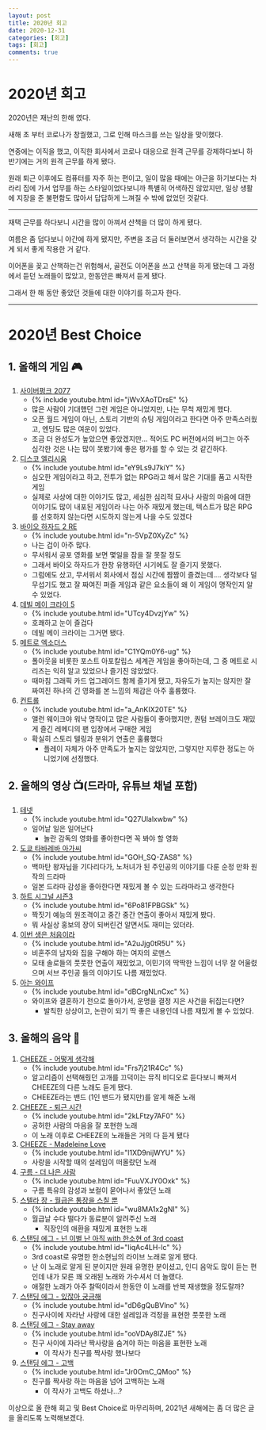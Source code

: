 ```yaml
---
layout: post
title: 2020년 회고
date: 2020-12-31
categories: [회고]
tags: [회고]
comments: true
---
```


# 2020년 회고

2020년은 재난의 한해 였다.

새해 초 부터 코로나가 창궐했고, 그로 인해 마스크를 쓰는 일상을 맞이했다.

연중에는 이직을 했고, 이직한 회사에서 코로나 대응으로 원격 근무를 강제하다보니 하반기에는 거의 원격 근무를 하게 됐다.

원래 퇴근 이후에도 컴퓨터를 자주 하는 편이고, 일이 많을 때에는 야근을 하기보다는 차라리 집에 가서 업무를 하는 스타일이었다보니까 특별히 어색하진 않았지만, 일상 생활에 지장을 준 불편함도 많아서 답답하게 느껴질 수 밖에 없었던 것같다.

---

재택 근무를 하다보니 시간을 많이 아껴서 산책을 더 많이 하게 됐다.

여름은 좀 덥다보니 야간에 하게 됐지만, 주변을 조금 더 둘러보면서 생각하는 시간을 갖게 되서 좋게 작용한 거 같다.

이어폰을 꽂고 산책하는건 위험해서, 골전도 이어폰을 쓰고 산책을 하게 됐는데 그 과정에서 듣던 노래들이 많았고, 한동안은 빠져서 듣게 됐다.

그래서 한 해 동안 좋았던 것들에 대한 이야기를 하고자 한다.

---

# 2020년 Best Choice

## 1. 올해의 게임 🎮

1. [사이버펑크 2077](https://www.youtube.com/watch?v=jWvXAoTDrsE)
    - {% include youtube.html id="jWvXAoTDrsE" %}
    - 많은 사람이 기대했던 그런 게임은 아니었지만, 나는 무척 재밌게 했다.
    - 오픈 월드 게임이 아닌, 스토리 기반의 슈팅 게임이라고 한다면 아주 만족스러웠고, 엔딩도 많은 여운이 있었다.
    - 조금 더 완성도가 높았으면 좋았겠지만… 적어도 PC 버전에서의 버그는 아주 심각한 것은 나는 많이 못봤기에 좋은 평가를 할 수 있는 것 같긴하다.
2. [디스코 엘리시움](https://www.youtube.com/watch?v=eY9Ls9J7kiY)
    - {% include youtube.html id="eY9Ls9J7kiY" %}
    - 심오한 게임이라고 하고, 전투가 없는 RPG라고 해서 많은 기대를 품고 시작한 게임
    - 실제로 사상에 대한 이야기도 많고, 세심한 심리적 묘사나 사람의 마음에 대한 이야기도 많이 내포된 게임이라 나는 아주 재밌게 했는데, 텍스트가 많은 RPG를 선호하지 않는다면 시도하지 않는게 나을 수도 있겠다
3. [바이오 하자드 2 RE](https://www.youtube.com/watch?v=n-5VpZ0XyZc)
    - {% include youtube.html id="n-5VpZ0XyZc" %}
    - 나는 겁이 아주 많다.
    - 무서워서 공포 영화를 보면 몇일을 잠을 잘 못잘 정도
    - 그래서 바이오 하자드가 한창 유행하던 시기에도 잘 즐기지 못했다.
    - 그럼에도 샀고, 무서워서 회사에서 점심 시간에 짬짬이 즐겼는데…. 생각보다 덜 무섭기도 했고 잘 짜여진 퍼즐 게임과 같은 요소들이 왜 이 게임이 명작인지 알 수 있었다.
4. [데빌 메이 크라이 5](https://www.youtube.com/watch?v=UTcy4DvzjYw)
    - {% include youtube.html id="UTcy4DvzjYw" %}
    - 호쾌하고 눈이 즐겁다
    - 데빌 메이 크라이는 그거면 됐다.
5. [메트로 엑소더스](https://www.youtube.com/watch?v=C1YQm0Y6-ug)
    - {% include youtube.html id="C1YQm0Y6-ug" %}
    - 폴아웃을 비롯한 포스트 아포칼립스 세계관 게임을 좋아하는데, 그 중 메트로 시리즈는 익히 알고 있었으나 즐기진 않았었다.
    - 때마침 그래픽 카드 업그레이드 함께 즐기게 됐고, 자유도가 높지는 않지만 잘 짜여진 하나의 긴 영화를 본 느낌의 체감은 아주 훌륭했다.
6. [컨트롤](https://www.youtube.com/watch?v=a_AnKIX20TE)
    - {% include youtube.html id="a_AnKIX20TE" %}
    - 앨런 웨이크야 워낙 명작이고 많은 사람들이 좋아했지만, 퀀텀 브레이크도 재밌게 즐긴 레메디의 팬 입장에서 구매한 게임
    - 확실히 스토리 텔링과 분위기 연출은 훌륭했다
        - 플레이 자체가 아주 만족도가 높지는 않았지만, 그렇지만 지루한 정도는 아니었기에 선정했다.

## 2. 올해의 영상 📺(드라마, 유튜브 채널 포함)

1. [테넷](https://www.youtube.com/watch?v=Q27Ulalxwbw)
    - {% include youtube.html id="Q27Ulalxwbw" %}
    - 일어날 일은 일어난다
        - 놀란 감독의 영화를 좋아한다면 꼭 봐야 할 영화
2. [도쿄 타바레바 아가씨](https://www.youtube.com/watch?v=GOH_SQ-ZAS8)
    - {% include youtube.html id="GOH_SQ-ZAS8" %}
    - 백마탄 왕자님을 기다리다가, 노처녀가 된 주인공의 이야기를 다룬 순정 만화 원작의 드라마
    - 일본 드라마 감성을 좋아한다면 재밌게 볼 수 있는 드라마라고 생각한다
3. [하트 시그널 시즌3](https://www.youtube.com/watch?v=6Po81FPBGSk&list=PLcvWgnZZq-lrTk3_rBKPh7LC9YLUfFyH0)
    - {% include youtube.html id="6Po81FPBGSk" %}
    - 짝짓기 예능의 원조격이고 중간 중간 연출이 좋아서 재밌게 봤다.
    - 뭐 사실상 홍보의 장이 되버린건 알면서도 재미는 있더라.
4. [이번 생은 처음이라](https://www.youtube.com/watch?v=A2uJjg0tR5U&list=PLdyB3s37qpTMjxtuqFI2xLk8wLqYKdl8h)
    - {% include youtube.html id="A2uJjg0tR5U" %}
    - 비혼주의 남자와 집을 구해야 하는 여자의 로맨스
    - 모태 솔로들의 풋풋한 연출이 재밌었고, 이민기의 딱딱한 느낌이 너무 잘 어울렸으며 서브 주인공 들의 이야기도 나름 재밌었다.
5. [아는 와이프](https://www.youtube.com/watch?v=dBCrgNLnCxc)
    - {% include youtube.html id="dBCrgNLnCxc" %}
    - 와이프와 결혼하기 전으로 돌아가서, 운명을 결정 지은 사건을 뒤집는다면?
        - 발칙한 상상이고, 논란이 되기 딱 좋은 내용인데 나름 재밌게 볼 수 있었다.

## 3. 올해의 음악 🎵

1. [CHEEZE - 어떻게 생각해](https://www.youtube.com/watch?v=Frs7j21R4Cc)
    - {% include youtube.html id="Frs7j21R4Cc" %}
    - 알고리즘이 선택해줬던 고개를 끄덕이는 뮤직 비디오로 듣다보니 빠져서 CHEEZE의 다른 노래도 듣게 됐다.
    - CHEEZE라는 밴드 (1인 밴드가 됐지만)를 알게 해준 노래
2. [CHEEZE - 퇴근 시간](https://www.youtube.com/watch?v=2kLFtzy7AF0)
    - {% include youtube.html id="2kLFtzy7AF0" %}
    - 공허한 사람의 마음을 잘 포현한 노래
    - 이 노래 이후로 CHEEZE의 노래들은 거의 다 듣게 됐다
3. [CHEEZE - Madeleine Love](https://youtu.be/l1XD9nijWYU)
    - {% include youtube.html id="l1XD9nijWYU" %}
    - 사랑을 시작할 때의 설레임이 떠올랐던 노래
4. [구름 - 더 나은 사람](https://youtu.be/FuuVXJY0Oxk)
    - {% include youtube.html id="FuuVXJY0Oxk" %}
    - 구름 특유의 감성과 보컬이 묻어나서 좋았던 노래
5. [스텔라 장 - 월급은 통장을 스칠 뿐](https://www.youtube.com/watch?v=wu8MA1x2gNI)
    - {% include youtube.html id="wu8MA1x2gNI" %}
    - 월급날 수다 떨다가 동료분이 알려주신 노래
        - 직장인의 애환을 재밌게 표현한 노래
6. [스탠딩 에그 - 넌 이별 난 아직 with 한소현 of 3rd coast](https://www.youtube.com/watch?v=IiqAc4LH-lc)
    - {% include youtube.html id="IiqAc4LH-lc" %}
    - 3rd coast로 유명한 한소현님의 라이브 노래로 알게 됐다.
    - 난 이 노래로 알게 된 분이지만 원래 유명한 분이셨고, 인디 음악도 많이 듣는 편인데 내가 모른 꽤 오래된 노래와 가수셔서 더 놀랬다.
    - 애절한 노래가 아주 찰떡이라서 한동안 이 노래를 반복 재생했을 정도랄까?
7. [스탠딩 에그 - 있잖아 궁금해](https://www.youtube.com/watch?v=dD6gQuBVlno)
    - {% include youtube.html id="dD6gQuBVlno" %}
    - 친구사이에 자라난 사랑에 대한 설레임과 걱정을 표현한 풋풋한 노래
8. [스탠딩 에그 - Stay away](https://www.youtube.com/watch?v=ooVDAy8lZJE)
    - {% include youtube.html id="ooVDAy8lZJE" %}
    - 친구 사이에 자라난 짝사랑을 숨겨야 하는 마음을 표현한 노래
        - 이 작사가 친구를 짝사랑 했나보다
9. [스탠딩 에그 - 고백](https://www.youtube.com/watch?v=Jr0OmC_QMoo)
    - {% include youtube.html id="Jr0OmC_QMoo" %}
    - 친구를 짝사랑 하는 마음을 넘어 고백하는 노래
        - 이 작사가 고백도 하셨나…?

이상으로 올 한해 회고 및 Best Choice로 마무리하며, 2021년 새해에는 좀 더 많은 글을 올리도록 노력해보겠다.